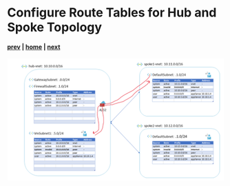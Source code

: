# Configure Route Tables for Hub and Spoke Topology

#### [prev](./19.md) | [home](../welcome.md) | [next](./21.md)

![slide 20](../png/configure-route-tables-for-hub-and-spoke-topology/20.png)
